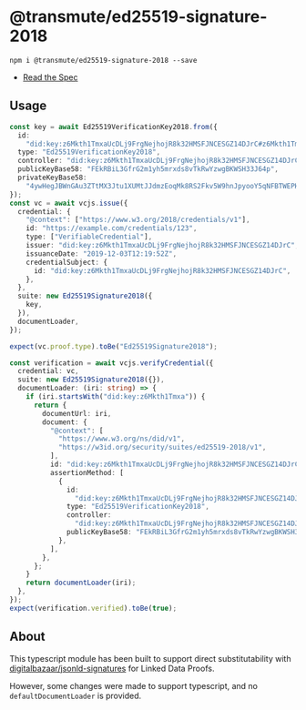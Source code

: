# @transmute/ed25519-signature-2018

```
npm i @transmute/ed25519-signature-2018 --save
```

- [Read the Spec](https://w3c-ccg.github.io/lds-ed25519-2018/)

## Usage

```ts
const key = await Ed25519VerificationKey2018.from({
  id:
    "did:key:z6Mkth1TmxaUcDLj9FrgNejhojR8k32HMSFJNCESGZ14DJrC#z6Mkth1TmxaUcDLj9FrgNejhojR8k32HMSFJNCESGZ14DJrC",
  type: "Ed25519VerificationKey2018",
  controller: "did:key:z6Mkth1TmxaUcDLj9FrgNejhojR8k32HMSFJNCESGZ14DJrC",
  publicKeyBase58: "FEkRBiL3GfrG2m1yh5mrxds8vTkRwYzwgBKWSH33J64p",
  privateKeyBase58:
    "4ywHegJBWnGAu3ZTtMX3Jtu1XUMtJJdmzEoqMk8RS2Fkv5W9hnJpyooY5qNFBTWEPHT5uSjakt2rJodp4DundZvg",
});
const vc = await vcjs.issue({
  credential: {
    "@context": ["https://www.w3.org/2018/credentials/v1"],
    id: "https://example.com/credentials/123",
    type: ["VerifiableCredential"],
    issuer: "did:key:z6Mkth1TmxaUcDLj9FrgNejhojR8k32HMSFJNCESGZ14DJrC",
    issuanceDate: "2019-12-03T12:19:52Z",
    credentialSubject: {
      id: "did:key:z6Mkth1TmxaUcDLj9FrgNejhojR8k32HMSFJNCESGZ14DJrC",
    },
  },
  suite: new Ed25519Signature2018({
    key,
  }),
  documentLoader,
});

expect(vc.proof.type).toBe("Ed25519Signature2018");

const verification = await vcjs.verifyCredential({
  credential: vc,
  suite: new Ed25519Signature2018({}),
  documentLoader: (iri: string) => {
    if (iri.startsWith("did:key:z6Mkth1Tmxa")) {
      return {
        documentUrl: iri,
        document: {
          "@context": [
            "https://www.w3.org/ns/did/v1",
            "https://w3id.org/security/suites/ed25519-2018/v1",
          ],
          id: "did:key:z6Mkth1TmxaUcDLj9FrgNejhojR8k32HMSFJNCESGZ14DJrC",
          assertionMethod: [
            {
              id:
                "did:key:z6Mkth1TmxaUcDLj9FrgNejhojR8k32HMSFJNCESGZ14DJrC#z6Mkth1TmxaUcDLj9FrgNejhojR8k32HMSFJNCESGZ14DJrC",
              type: "Ed25519VerificationKey2018",
              controller:
                "did:key:z6Mkth1TmxaUcDLj9FrgNejhojR8k32HMSFJNCESGZ14DJrC",
              publicKeyBase58: "FEkRBiL3GfrG2m1yh5mrxds8vTkRwYzwgBKWSH33J64p",
            },
          ],
        },
      };
    }
    return documentLoader(iri);
  },
});
expect(verification.verified).toBe(true);
```

## About

This typescript module has been built to support direct substitutability with [digitalbazaar/jsonld-signatures](https://github.com/digitalbazaar/jsonld-signatures/blob/master/lib/suites/Ed25519Signature2018.js) for Linked Data Proofs.

However, some changes were made to support typescript, and no `defaultDocumentLoader` is provided.
